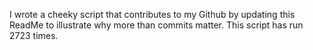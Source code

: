 I wrote a cheeky script that contributes to my Github by updating this ReadMe to illustrate why more than commits matter. This script has run 2723 times.
